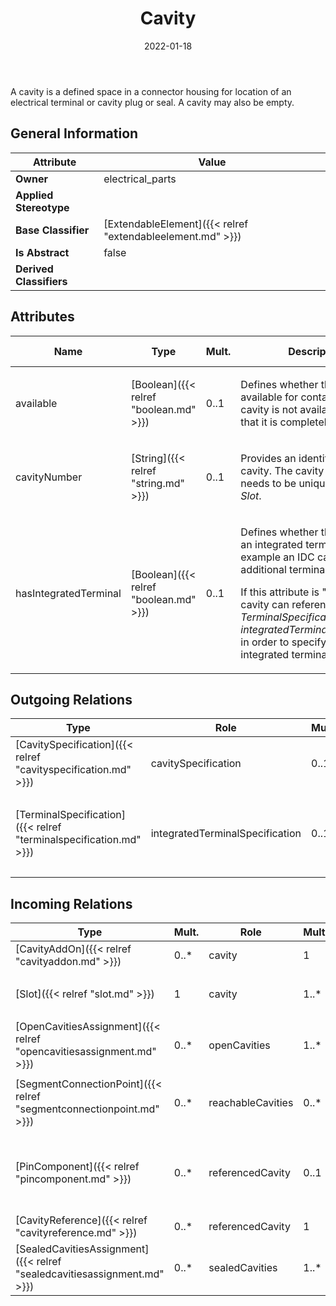 ﻿---
title: Cavity
toc: false
type: specs
date: "2022-01-18"
draft: false
specification: VEC
version: 1.2.2
documentType: "Recommendation"
elementType: Class
classes:
  - Cavity
menu_name: vec-1.2.2
---
<p> A cavity is a defined space in a connector housing for location of an electrical terminal or cavity plug or seal. A cavity may also be empty.      </p>

## General Information

| Attribute               | Value |
|-------------------------|-------|
| **Owner**               | electrical_parts |
| **Applied Stereotype**  |   |
| **Base Classifier**     | [ExtendableElement]({{< relref "extendableelement.md" >}})<br/>  |
| **Is Abstract**         | false |
| **Derived Classifiers** |   |

## Attributes
|  Name  |  Type  |  Mult.  |  Description  |  Owning Classifier  |
|--------|--------|---------|---------------|--------------|
|available | [Boolean]({{< relref "boolean.md" >}}) | 0..1 | <p> Defines whether the cavity is available for contacting. If the cavity is not available, it means that it is completely closed.      </p> | [Cavity]({{< relref "cavity.md" >}}) |
|cavityNumber | [String]({{< relref "string.md" >}}) | 0..1 | <p> Provides an identifier for the cavity. The cavity number needs to be unique within a <i>Slot</i>.      </p> | [Cavity]({{< relref "cavity.md" >}}) |
|hasIntegratedTerminal | [Boolean]({{< relref "boolean.md" >}}) | 0..1 | <p> Defines whether the cavity has an integrated terminal (for example an IDC cavity)&#160;or if an additional terminal is required.      </p>      <p> If this attribute is &quot;true&quot;, the cavity can reference a <i>TerminalSpecification</i> as <i>integratedTerminalSpecification</i> in order to specify the integrated terminal.       </p> | [Cavity]({{< relref "cavity.md" >}}) |

## Outgoing Relations
|    Type  |   Role   |   Mult.   |   Mult.   |   Description   |
|----------|----------|-----------|-----------|-----------------|
| [CavitySpecification]({{< relref "cavityspecification.md" >}}) | cavitySpecification | 0..1 | 0..* | References the CavitySpecification that is satisfied by the cavity. |
| [TerminalSpecification]({{< relref "terminalspecification.md" >}}) | integratedTerminalSpecification | 0..1 |  | <p> Specifies the terminal, if the cavity has an integrated terminal (e.g. an IDC).      </p> |
##  Incoming Relations
|    Type  |   Mult.  |   Role    |   Mult.   |   Description  |
|----------|----------|-----------|-----------|----------------|
| [CavityAddOn]({{< relref "cavityaddon.md" >}}) | 0..* | cavity | 1 |  |
| [Slot]({{< relref "slot.md" >}}) | 1 | cavity | 1..* | <p> Specifies the Cavities forming the Slot.      </p> |
| [OpenCavitiesAssignment]({{< relref "opencavitiesassignment.md" >}}) | 0..* | openCavities | 1..* | <p> Specifies the cavities that are open.      </p> |
| [SegmentConnectionPoint]({{< relref "segmentconnectionpoint.md" >}}) | 0..* | reachableCavities | 0..* | <p> Specifies the <i>Cavities</i> that are reachable with wires through this <i>SegmentConnectionPoint.</i>      </p> |
| [PinComponent]({{< relref "pincomponent.md" >}}) | 0..* | referencedCavity | 0..1 | Defines the cavity in the corresponding ConnectorHousingSpecification of the HousingComponent where the PinComponent is located.  (see KBLFRM-300) |
| [CavityReference]({{< relref "cavityreference.md" >}}) | 0..* | referencedCavity | 1 | Points to the cavity referenced by the cavity reference. |
| [SealedCavitiesAssignment]({{< relref "sealedcavitiesassignment.md" >}}) | 0..* | sealedCavities | 1..* | <p> Specifies the Cavities that are sealed.      </p> |
